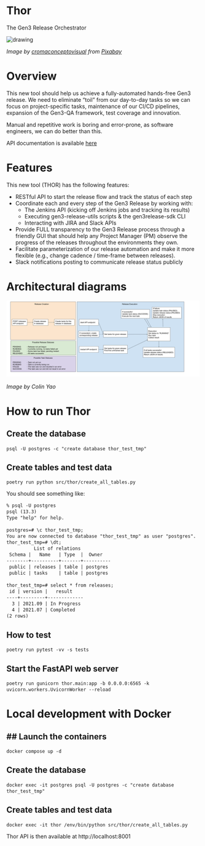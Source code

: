 # Thor
The Gen3 Release Orchestrator

<img src="./images/logo.png" alt="drawing" width="250"/>

_Image by [cromaconceptovisual](https://pixabay.com/users/cromaconceptovisual-4595909) from [Pixabay](https://pixabay.com/?utm_source=link-attribution&amp;utm_medium=referral&amp;utm_campaign=image&amp;utm_content=4898879)_

# Overview

This new tool should help us achieve a fully-automated hands-free Gen3 release. We need to eliminate “toil” from our day-to-day tasks so we can focus on project-specific tasks, maintenance of our CI/CD pipelines, expansion of the Gen3-QA framework, test coverage and innovation.

Manual and repetitive work is boring and error-prone, as software engineers, we can do better than this.

API documentation is available [here](https://raw.githubusercontent.com/uc-cdis/thor/master/docs/openapi.yaml)

# Features

This new tool (THOR) has the following features:
* RESTful API to start the release flow and track the status of each step
* Coordinate each and every step of the Gen3 Release by working with:
  * The Jenkins API (kicking off Jenkins jobs and tracking its results)
  * Executing gen3-release-utils scripts & the gen3release-sdk CLI
  * Interacting with JIRA and Slack APIs
* Provide FULL transparency to the Gen3 Release process through a friendly GUI that should help any Project Manager (PM) observe the progress of the releases throughout the environments they own.
* Facilitate parameterization of our release automation and make it more flexible (e.g., change cadence / time-frame between releases).
* Slack notifications posting to communicate release status publicly

# Architectural diagrams

<img src="./images/diagram.png" alt="drawing" width="1250"/>

_Image by Colin Yao_

# How to run Thor

## Create the database

```
psql -U postgres -c "create database thor_test_tmp"
```

## Create tables and test data

```
poetry run python src/thor/create_all_tables.py
```

You should see something like:

```
% psql -U postgres
psql (13.3)
Type "help" for help.

postgres=# \c thor_test_tmp;
You are now connected to database "thor_test_tmp" as user "postgres".
thor_test_tmp=# \dt;
          List of relations
 Schema |   Name   | Type  |  Owner
--------+----------+-------+----------
 public | releases | table | postgres
 public | tasks    | table | postgres

thor_test_tmp=# select * from releases;
 id | version |   result
----+---------+-------------
  3 | 2021.09 | In Progress
  4 | 2021.07 | Completed
(2 rows)
```

## How to test

```
poetry run pytest -vv -s tests
```

## Start the FastAPI web server

```
poetry run gunicorn thor.main:app -b 0.0.0.0:6565 -k uvicorn.workers.UvicornWorker --reload
```

# Local development with Docker

## ## Launch the containers

```
docker compose up -d
```

## Create the database

```
docker exec -it postgres psql -U postgres -c "create database thor_test_tmp"
```

## Create tables and test data

```
docker exec -it thor /env/bin/python src/thor/create_all_tables.py
```

Thor API is then available at http://localhost:8001